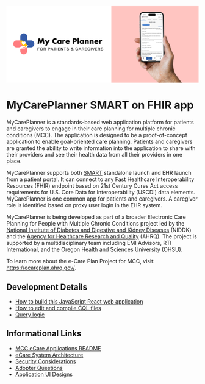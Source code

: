 ![alt text](https://github.com/chronic-care/mcc-project/blob/main/documentation/myCarePlanner.png?raw=true)


# MyCarePlanner SMART on FHIR app
MyCarePlanner is a standards-based web application platform for patients and caregivers to engage in their care planning for multiple chronic conditions (MCC). The application is designed to be a proof-of-concept application to enable goal-oriented care planning. Patients and caregivers are granted the ability to write information into the application to share with their providers and see their health data from all their providers in one place.

MyCarePlanner supports both [SMART](https://smarthealthit.org/) standalone launch and EHR launch from a patient portal. It can connect to any Fast Healthcare Interoperability Resources (FHIR) endpoint based on 21st Century Cures Act access requirements for U.S. Core Data for Interoperability (USCDI) data elements. MyCarePlanner is one common app for patients and caregivers. A caregiver role is identified based on proxy user login in the EHR system.

MyCarePlanner is being developed as part of a broader Electronic Care Planning for People with Multiple Chronic Conditions project led by the [National Institute of Diabetes and Digestive and Kidney Diseases](https://www.niddk.nih.gov) (NIDDK) and the [Agency for Healthcare Research and Quality](https://www.ahrq.gov/) (AHRQ). The project is supported by a multidisciplinary team including EMI Advisors, RTI International, and the Oregon Health and Sciences University (OHSU).

To learn more about the e-Care Plan Project for MCC, visit: https://ecareplan.ahrq.gov/.

## Development Details

* [How to build this JavaScript React web application](documentation/developer-build.md)
* [How to edit and compile CQL files](documentation/developer-cql.md)
* [Query logic](documentation/query-logic.md)

## Informational Links
- [MCC eCare Applications README](https://github.com/chronic-care/mcc-project/blob/main/README.md)
- [eCare System Architecture](https://github.com/chronic-care/mcc-project/blob/main/documentation/ecare-architecture.md)
- [Security Considerations](https://github.com/chronic-care/mcc-project/blob/main/documentation/security-considerations.md)
- [Adopter Questions](https://github.com/chronic-care/mcc-project/blob/main/documentation/adopter-questions.md)
- [Application UI Designs](https://github.com/chronic-care/mcc-project/tree/main/ui-designs)
